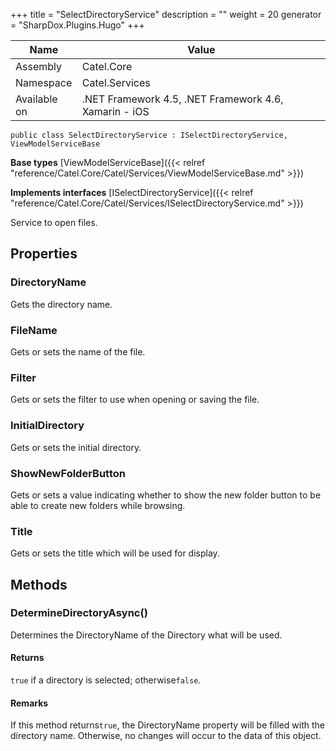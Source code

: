 

+++
title = "SelectDirectoryService" 
description = ""
weight = 20
generator = "SharpDox.Plugins.Hugo"
+++

Name|Value
---|---
Assembly|Catel.Core
Namespace|Catel.Services
Available on|.NET Framework 4.5, .NET Framework 4.6, Xamarin - iOS

```
public class SelectDirectoryService : ISelectDirectoryService, ViewModelServiceBase
```

**Base types**
[ViewModelServiceBase]({{< relref "reference/Catel.Core/Catel/Services/ViewModelServiceBase.md" >}})

**Implements interfaces**
[ISelectDirectoryService]({{< relref "reference/Catel.Core/Catel/Services/ISelectDirectoryService.md" >}})

Service to open files.

## Properties

### DirectoryName

Gets the directory name.

### FileName

Gets or sets the name of the file.

### Filter

Gets or sets the filter to use when opening or saving the file.

### InitialDirectory

Gets or sets the initial directory.

### ShowNewFolderButton

Gets or sets a value indicating whether to show the new folder button to be able to create new folders while browsing.

### Title

Gets or sets the title which will be used for display.

## Methods

### DetermineDirectoryAsync()

Determines the DirectoryName of the Directory what will be used.

#### Returns

`true` if a directory is selected; otherwise`false`.

#### Remarks

If this method returns`true`, the DirectoryName property will be filled with the directory name. Otherwise, no changes will occur to the data of this object.

